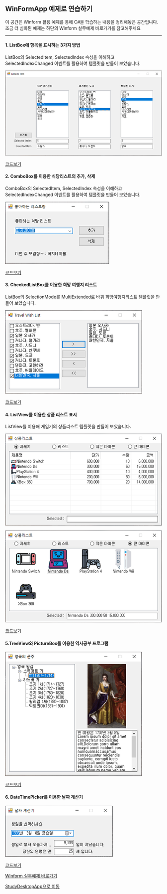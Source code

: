 ## WinFormApp 예제로 연습하기

이 공간은 Winform 활용 예제를 통해 C#을 학습하는 내용을 정리해놓은 공간입니다. 조금 더 심화된 예제는 하단의 Winform 실무예제 바로가기를 참고해주세요

----------

#### 1. ListBox에 항목을 표시하는 3가지 방법
ListBox의 SelectedItem, SelectedIndex 속성을 이해하고 SelectedIndexChanged 이벤트를 활용하여 템플릿을 만들어 보았습니다.


![ListBox_Image](https://github.com/zizi0308/StudyDesktopApp/blob/main/images/img_20210310_110303_001.png)

[코드보기](https://github.com/zizi0308/StudyDesktopApp/blob/main/WinformApp/ExcerciseWinApp/ListboxWinApp/FrmMain.cs)




#### 2. ComboBox를 이용한 식당리스트의 추가, 삭제
ComboBox의 SelectedItem, SelectedIndex 속성을 이해하고 SelectedIndexChanged 이벤트를 활용하여 템플릿을 만들어 보았습니다.

![ComboBox_Image](https://github.com/zizi0308/StudyDesktopApp/blob/main/images/img_20210310_110301_001.png)

[코드보기](https://github.com/zizi0308/StudyDesktopApp/blob/main/WinformApp/ExcerciseWinApp/RestaurenteSelApp/FrmMain.cs)




#### 3. CheckedListBox를 이용한 희망 여행지 리스트
ListBox의 SelectionMode를 MultiExtended로 바꿔 희망여행지리스트 템플릿을 만들어 보았습니다.


![CheckedListBox_Image](https://github.com/zizi0308/StudyDesktopApp/blob/main/images/img_20210310_120338_001.png)

[코드보기](https://github.com/zizi0308/StudyDesktopApp/blob/main/WinformApp/ExcerciseWinApp/TravelWishApp/FrmMain.cs)




#### 4. ListView를 이용한 상품 리스트 표시
ListView를 이용해 게임기의 상품리스트 템플릿을 만들어 보았습니다.


![ListView_Images](https://github.com/zizi0308/StudyDesktopApp/blob/main/images/img_20210310_150325_001.png)

![ListView_Images](https://github.com/zizi0308/StudyDesktopApp/blob/main/images/img_20210310_150349_001.png)

[코드보기](https://github.com/zizi0308/StudyDesktopApp/blob/main/WinformApp/ExcerciseWinApp/ListViewApp/FrmMain.cs)




#### 5.TreeView와 PictureBox를 이용한 역사공부 프로그램


![HistoryStudy_Images](https://github.com/zizi0308/StudyDesktopApp/blob/main/images/img_20210310_160300_001.png)

[코드보기](https://github.com/zizi0308/StudyDesktopApp/blob/main/WinformApp/ExcerciseWinApp/StudyHistoryApp/FrmMain.cs)



#### 6. DateTimePicker를 이용한 날짜 계산기


![DateTimePicker_Image](https://github.com/zizi0308/StudyDesktopApp/blob/main/images/img_20210310_170329_001.png)

[코드보기](https://github.com/zizi0308/StudyDesktopApp/blob/main/WinformApp/ExcerciseWinApp/DateCalcApp/FrmMain.Designer.cs)



[Winform 실무예제 바로가기](https://github.com/zizi0308/StudyDesktopApp/tree/main/WinformApp/WinExecutiveBank)


[StudyDesktopApp으로 이동](https://github.com/zizi0308/StudyDesktopApp)


